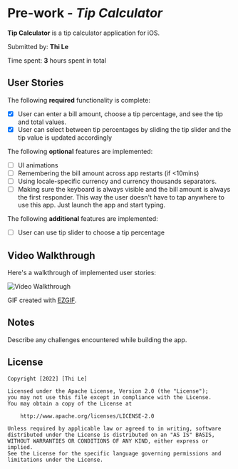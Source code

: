 # Pre-work - *Tip Calculator*

**Tip Calculator** is a tip calculator application for iOS.

Submitted by: **Thi Le**

Time spent: **3** hours spent in total

## User Stories

The following **required** functionality is complete:

* [X] User can enter a bill amount, choose a tip percentage, and see the tip and total values.
* [X] User can select between tip percentages by sliding the tip slider and the tip value is updated accordingly

The following **optional** features are implemented:

* [ ] UI animations
* [ ] Remembering the bill amount across app restarts (if <10mins)
* [ ] Using locale-specific currency and currency thousands separators.
* [ ] Making sure the keyboard is always visible and the bill amount is always the first responder. This way the user doesn't have to tap anywhere to use this app. Just launch the app and start typing.

The following **additional** features are implemented:

- [ ] User can use tip slider to choose a tip percentage 

## Video Walkthrough

Here's a walkthrough of implemented user stories:

<img src='https://user-images.githubusercontent.com/60861845/179435771-9fcdbc6a-28e9-4afb-a9da-d8b5ef4ffcc2.gif' title='Video Walkthrough' width='' alt='Video Walkthrough' />

GIF created with [EZGIF](https://ezgif.com/).

## Notes

Describe any challenges encountered while building the app.

## License

    Copyright [2022] [Thi Le]

    Licensed under the Apache License, Version 2.0 (the "License");
    you may not use this file except in compliance with the License.
    You may obtain a copy of the License at

        http://www.apache.org/licenses/LICENSE-2.0

    Unless required by applicable law or agreed to in writing, software
    distributed under the License is distributed on an "AS IS" BASIS,
    WITHOUT WARRANTIES OR CONDITIONS OF ANY KIND, either express or implied.
    See the License for the specific language governing permissions and
    limitations under the License.
